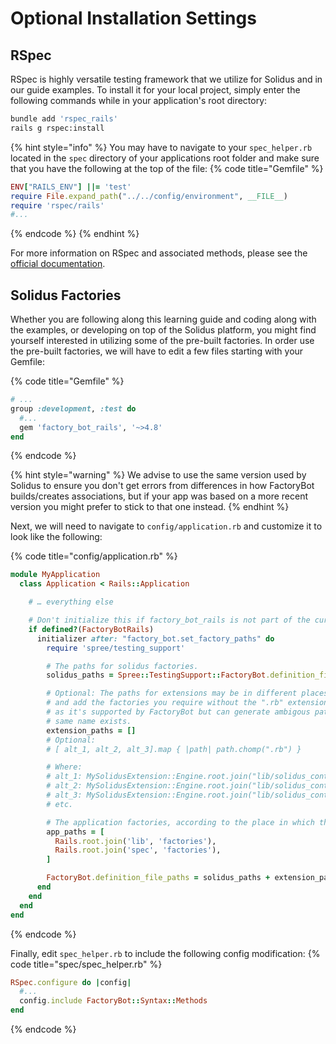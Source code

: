 # Optional Installation Settings
## RSpec
RSpec is highly versatile testing framework that we utilize for Solidus and in our guide examples. To install it for your local project, simply enter the following commands while in your application's root directory:
```bash
bundle add 'rspec_rails'
rails g rspec:install
```
{% hint style="info" %}
You may have to navigate to your `spec_helper.rb` located in the `spec` directory of your applications root folder and make sure that you have the following at the top of the file:
  {% code title="Gemfile" %}
  ```ruby
  ENV["RAILS_ENV"] ||= 'test'
  require File.expand_path("../../config/environment", __FILE__)
  require 'rspec/rails'
  #...
  ```
  {% endcode %}
{% endhint %}

For more information on RSpec and associated methods, please see the [official documentation](https://relishapp.com/rspec/rspec-rails/docs).

## Solidus Factories

Whether you are following along this learning guide and coding along with the examples, or developing on top of the Solidus platform, you might find yourself interested in utilizing some of the pre-built factories. In order use the pre-built factories, we will have to edit a few files starting with your Gemfile:

{% code title="Gemfile" %}
```ruby
# ...
group :development, :test do
  #...
  gem 'factory_bot_rails', '~>4.8'
end
```
{% endcode %}

{% hint style="warning" %}
We advise to use the same version used by Solidus to ensure you don't get errors from differences in how FactoryBot builds/creates associations, but if your app was based on a more recent version you might prefer to stick to that one instead.
{% endhint %}

Next, we will need to navigate to `config/application.rb` and customize it to look like the following:

{% code title="config/application.rb" %}
```ruby
module MyApplication
  class Application < Rails::Application

    # … everything else

    # Don't initialize this if factory_bot_rails is not part of the current bundle group.
    if defined?(FactoryBotRails)
      initializer after: "factory_bot.set_factory_paths" do
        require 'spree/testing_support'

        # The paths for solidus factories.
        solidus_paths = Spree::TestingSupport::FactoryBot.definition_file_paths

        # Optional: The paths for extensions may be in different places, please refer to each extension
        # and add the factories you require without the ".rb" extension, avoid the directory
        # as it's supported by FactoryBot but can generate ambigous paths when a file with the
        # same name exists.
        extension_paths = []
        # Optional:
        # [ alt_1, alt_2, alt_3].map { |path| path.chomp(".rb") }

        # Where:
        # alt_1: MySolidusExtension::Engine.root.join("lib/solidus_content/factories.rb),
        # alt_2: MySolidusExtension::Engine.root.join("lib/solidus_content/factories/product.rb"),
        # alt_3: MySolidusExtension::Engine.root.join("lib/solidus_content/factories/product_factory.rb"),
        # etc.

        # The application factories, according to the place in which they're stored.
        app_paths = [
          Rails.root.join('lib', 'factories'),
          Rails.root.join('spec', 'factories'),
        ]

        FactoryBot.definition_file_paths = solidus_paths + extension_paths + app_paths
      end
    end
  end
end
```
{% endcode %}

Finally, edit `spec_helper.rb` to include the following config modification:
{% code title="spec/spec_helper.rb" %}

```ruby
RSpec.configure do |config|
  #...
  config.include FactoryBot::Syntax::Methods
end

```
{% endcode %}
